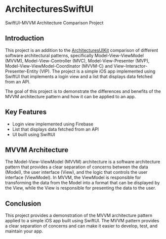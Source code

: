 # ArchitecturesSwiftUI
SwiftUI-MVVM Architecture Comparison Project

## Introduction

This project is an addition to the [ArchitecturesUIKit](https://github.com/frehelfer/ArchitecturesUIKit) comparison of different software architectural patterns, specifically Model-View-ViewModel (MVVM), Model-View-Controller (MVC), Model-View-Presenter (MVP), Model-View-ViewModel-Coordinator (MVVM-C) and View-Interactor-Presenter-Entity (VIP). The project is a simple iOS app implemented using SwiftUI that implements a login view and a list that displays data fetched from an API.

The goal of this project is to demonstrate the differences and benefits of the MVVM architecture pattern and how it can be applied to an app.

## Key Features

- Login view implemented using Firebase
- List that displays data fetched from an API
- UI built using SwiftUI

## MVVM Architecture

The Model-View-ViewModel (MVVM) architecture is a software architecture pattern that provides a clear separation of concerns between the data (Model), the user interface (View), and the logic that controls the user interface (ViewModel). In MVVM, the ViewModel is responsible for transforming the data from the Model into a format that can be displayed by the View, while the View is responsible for presenting the data to the user.

## Conclusion

This project provides a demonstration of the MVVM architecture pattern applied to a simple iOS app built using SwiftUI. The MVVM pattern provides a clear separation of concerns and can make it easier to develop, test, and maintain your app.
